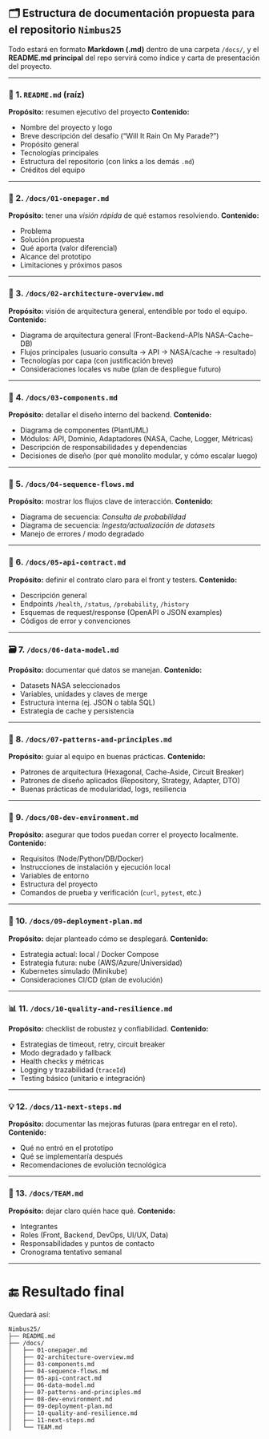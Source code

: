 ## 🗂️ Estructura de documentación propuesta para el repositorio `Nimbus25`

Todo estará en formato **Markdown (.md)** dentro de una carpeta `/docs/`, y el **README.md principal** del repo servirá como índice y carta de presentación del proyecto.

---

### 🧭 1. `README.md` (raíz)

**Propósito:** resumen ejecutivo del proyecto
**Contenido:**

* Nombre del proyecto y logo
* Breve descripción del desafío (“Will It Rain On My Parade?”)
* Propósito general
* Tecnologías principales
* Estructura del repositorio (con links a los demás `.md`)
* Créditos del equipo

---

### 📄 2. `/docs/01-onepager.md`

**Propósito:** tener una *visión rápida* de qué estamos resolviendo.
**Contenido:**

* Problema
* Solución propuesta
* Qué aporta (valor diferencial)
* Alcance del prototipo
* Limitaciones y próximos pasos

---

### 🧩 3. `/docs/02-architecture-overview.md`

**Propósito:** visión de arquitectura general, entendible por todo el equipo.
**Contenido:**

* Diagrama de arquitectura general (Front–Backend–APIs NASA–Cache–DB)
* Flujos principales (usuario consulta → API → NASA/cache → resultado)
* Tecnologías por capa (con justificación breve)
* Consideraciones locales vs nube (plan de despliegue futuro)

---

### 🧱 4. `/docs/03-components.md`

**Propósito:** detallar el diseño interno del backend.
**Contenido:**

* Diagrama de componentes (PlantUML)
* Módulos: API, Dominio, Adaptadores (NASA, Cache, Logger, Métricas)
* Descripción de responsabilidades y dependencias
* Decisiones de diseño (por qué monolito modular, y cómo escalar luego)

---

### 🔄 5. `/docs/04-sequence-flows.md`

**Propósito:** mostrar los flujos clave de interacción.
**Contenido:**

* Diagrama de secuencia: *Consulta de probabilidad*
* Diagrama de secuencia: *Ingesta/actualización de datasets*
* Manejo de errores / modo degradado

---

### 🧠 6. `/docs/05-api-contract.md`

**Propósito:** definir el contrato claro para el front y testers.
**Contenido:**

* Descripción general
* Endpoints `/health`, `/status`, `/probability`, `/history`
* Esquemas de request/response (OpenAPI o JSON examples)
* Códigos de error y convenciones

---

### 🗃️ 7. `/docs/06-data-model.md`

**Propósito:** documentar qué datos se manejan.
**Contenido:**

* Datasets NASA seleccionados
* Variables, unidades y claves de merge
* Estructura interna (ej. JSON o tabla SQL)
* Estrategia de cache y persistencia

---

### 🧩 8. `/docs/07-patterns-and-principles.md`

**Propósito:** guiar al equipo en buenas prácticas.
**Contenido:**

* Patrones de arquitectura (Hexagonal, Cache-Aside, Circuit Breaker)
* Patrones de diseño aplicados (Repository, Strategy, Adapter, DTO)
* Buenas prácticas de modularidad, logs, resiliencia

---

### 🔧 9. `/docs/08-dev-environment.md`

**Propósito:** asegurar que todos puedan correr el proyecto localmente.
**Contenido:**

* Requisitos (Node/Python/DB/Docker)
* Instrucciones de instalación y ejecución local
* Variables de entorno
* Estructura del proyecto
* Comandos de prueba y verificación (`curl`, `pytest`, etc.)

---

### 🚀 10. `/docs/09-deployment-plan.md`

**Propósito:** dejar planteado cómo se desplegará.
**Contenido:**

* Estrategia actual: local / Docker Compose
* Estrategia futura: nube (AWS/Azure/Universidad)
* Kubernetes simulado (Minikube)
* Consideraciones CI/CD (plan de evolución)

---

### 📊 11. `/docs/10-quality-and-resilience.md`

**Propósito:** checklist de robustez y confiabilidad.
**Contenido:**

* Estrategias de timeout, retry, circuit breaker
* Modo degradado y fallback
* Health checks y métricas
* Logging y trazabilidad (`traceId`)
* Testing básico (unitario e integración)

---

### 💡 12. `/docs/11-next-steps.md`

**Propósito:** documentar las mejoras futuras (para entregar en el reto).
**Contenido:**

* Qué no entró en el prototipo
* Qué se implementaría después
* Recomendaciones de evolución tecnológica

---

### 👥 13. `/docs/TEAM.md`

**Propósito:** dejar claro quién hace qué.
**Contenido:**

* Integrantes
* Roles (Front, Backend, DevOps, UI/UX, Data)
* Responsabilidades y puntos de contacto
* Cronograma tentativo semanal

---

# 🔚 Resultado final

Quedará así:

```
Nimbus25/
├── README.md
├── /docs/
│   ├── 01-onepager.md
│   ├── 02-architecture-overview.md
│   ├── 03-components.md
│   ├── 04-sequence-flows.md
│   ├── 05-api-contract.md
│   ├── 06-data-model.md
│   ├── 07-patterns-and-principles.md
│   ├── 08-dev-environment.md
│   ├── 09-deployment-plan.md
│   ├── 10-quality-and-resilience.md
│   ├── 11-next-steps.md
│   └── TEAM.md
```
